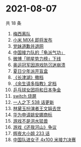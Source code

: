 # 2021-08-07

共 18 条

<!-- BEGIN -->
<!-- 最后更新时间 Sat Aug 07 2021 11:07:04 GMT+0800 (China Standard Time) -->

1. [梅西离队](https://www.zhihu.com/search?q=梅西)
1. [小米 MIX4 即将发布](https://www.zhihu.com/search?q=小米mix4)
1. [党妹道歉并退网](https://www.zhihu.com/search?q=党妹)
1. [中国接力队的「龟派气功」](https://www.zhihu.com/search?q=龙珠)
1. [微博「明星势力榜」下线](https://www.zhihu.com/search?q=明星势力榜)
1. [奥运冠军因游戏防沉迷崩溃](https://www.zhihu.com/search?q=网络游戏)
1. [夏日少年派开盲盒](https://www.zhihu.com/search?q=夏日少年派)
1. [《长津湖》撤档](https://www.zhihu.com/search?q=长津湖)
1. [《余生请多指教》定档](https://www.zhihu.com/search?q=余生请多指教)
1. [乒乓球女团将和日本争金](https://www.zhihu.com/search?q=乒乓球女团)
1. [switch 烧屏](https://www.zhihu.com/search?q=switch)
1. [一人之下 538 话更新](https://www.zhihu.com/search?q=一人之下)
1. [林黛玉扮演者王文娟去世](https://www.zhihu.com/search?q=王文娟)
1. [华为申请姚安娜商标](https://www.zhihu.com/search?q=姚安娜商标)
1. [游戏不是洪水猛兽](https://www.zhihu.com/search?q=网络游戏)
1. [游戏《还我河山》争议](https://www.zhihu.com/search?q=还我河山)
1. [辉夜大小姐 233 话](https://www.zhihu.com/search?q=辉夜大小姐)
1. [中国队进女子 4x100 米接力决赛](https://www.zhihu.com/search?q=女子接力赛)

<!-- END -->
